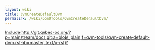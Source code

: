 ```yaml
---
layout: wiki
title: QvmCreateDefaultDvm
permalink: /wiki/Dom0Tools/QvmCreateDefaultDvm/
---
```


[Include(http://git.qubes-os.org/?p=mainstream/docs.git;a=blob\_plain;f=qvm-tools/qvm-create-default-dvm.rst;hb=master, text/x-rst)?](/wiki/Dom0Tools/Include(http%3A/git.qubes-os.org?p=mainstream/docs.git;a=blob_plain;f=qvm-tools/qvm-create-default-dvm.rst;hb=master,%20text/x-rst))
